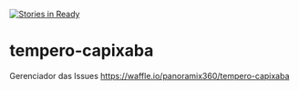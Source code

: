 [![Stories in Ready](https://badge.waffle.io/panoramix360/tempero-capixaba.png?label=ready&title=Ready)](https://waffle.io/panoramix360/tempero-capixaba)
# tempero-capixaba

Gerenciador das Issues
https://waffle.io/panoramix360/tempero-capixaba
